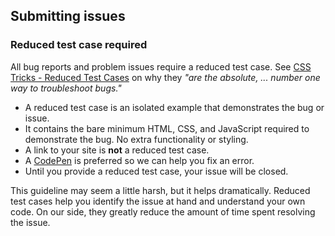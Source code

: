 ## Submitting issues

### Reduced test case required

All bug reports and problem issues require a reduced test case. See [CSS Tricks - Reduced Test Cases](http://css-tricks.com/reduced-test-cases/) on why they _"are the absolute, ... number one way to troubleshoot bugs."_

+ A reduced test case is an isolated example that demonstrates the bug or issue.
+ It contains the bare minimum HTML, CSS, and JavaScript required to demonstrate the bug. No extra functionality or styling.
+ A link to your site is **not** a reduced test case.
+ A [CodePen](http://codepen.io) is preferred so we can help you fix an error.
+ Until you provide a reduced test case, your issue will be closed.

This guideline may seem a little harsh, but it helps dramatically. Reduced test cases help you identify the issue at hand and understand your own code. On our side, they greatly reduce the amount of time spent resolving the issue.